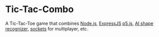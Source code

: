 # Tic-Tac-Combo
A Tic-Tac-Toe game that combines [Node.js](https://nodejs.org/), [ExpressJS](https://expressjs.com/) [p5.js](https://p5js.org/), [AI shape recognizer](https://www.npmjs.com/package/drawn-shape-recognizer), [sockets](https://socket.io/) for multiplayer, etc.
